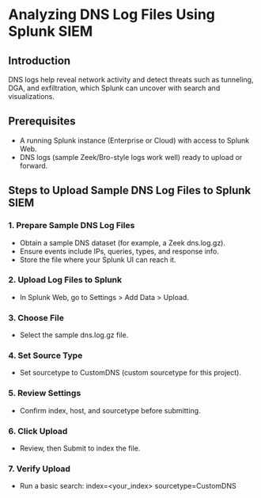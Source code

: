 # Analyzing DNS Log Files Using Splunk SIEM

## Introduction
DNS logs help reveal network activity and detect threats such as tunneling, DGA, and exfiltration, which Splunk can uncover with search and visualizations. 

## Prerequisites
- A running Splunk instance (Enterprise or Cloud) with access to Splunk Web. 
- DNS logs (sample Zeek/Bro-style logs work well) ready to upload or forward. 

## Steps to Upload Sample DNS Log Files to Splunk SIEM

### 1. Prepare Sample DNS Log Files
- Obtain a sample DNS dataset (for example, a Zeek dns.log.gz). 
- Ensure events include IPs, queries, types, and response info. 
- Store the file where your Splunk UI can reach it. 

### 2. Upload Log Files to Splunk
- In Splunk Web, go to Settings > Add Data > Upload. 

### 3. Choose File
- Select the sample dns.log.gz file.

### 4. Set Source Type
- Set sourcetype to CustomDNS (custom sourcetype for this project).

### 5. Review Settings
- Confirm index, host, and sourcetype before submitting.

### 6. Click Upload
- Review, then Submit to index the file.

### 7. Verify Upload
- Run a basic search:
index=<your_index> sourcetype=CustomDNS

